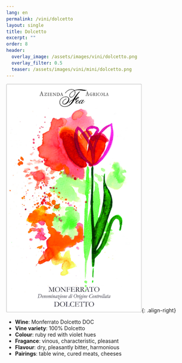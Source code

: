 ```yaml
---
lang: en 
permalink: /vini/dolcetto
layout: single
title: Dolcetto
excerpt: "" 
order: 8
header:
  overlay_image: /assets/images/vini/dolcetto.png
  overlay_filter: 0.5
  teaser: /assets/images/vini/mini/dolcetto.png
---
```

![Dolcetto](/assets/images/vini/dolcetto.png){: .align-right}

- **Wine**: Monferrato Dolcetto DOC
- **Vine variety**: 100% Dolcetto 
- **Colour**: ruby red with violet hues
- **Fragance**: vinous, characteristic, pleasant
- **Flavour**: dry, pleasantly bitter, harmonious
- **Pairings**: table wine, cured meats, cheeses
